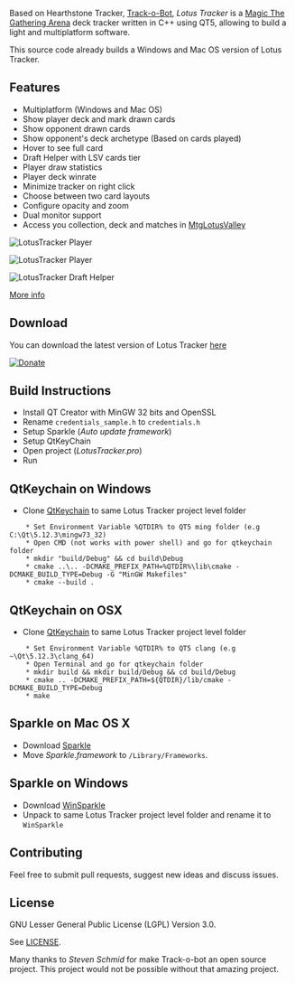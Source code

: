 
Based on Hearthstone Tracker, [Track-o-Bot](https://github.com/stevschmid/track-o-bot), _Lotus Tracker_ is a [Magic The Gathering Arena](https://magic.wizards.com/en/mtgarena) deck tracker written in C++ using QT5, allowing to build a light and multiplatform software.

This source code already builds a Windows and Mac OS version of Lotus Tracker.

## Features

* Multiplatform (Windows and Mac OS)
* Show player deck and mark drawn cards
* Show opponent drawn cards
* Show opponent's deck archetype (Based on cards played)
* Hover to see full card
* Draft Helper with LSV cards tier
* Player draw statistics
* Player deck winrate
* Minimize tracker on right click
* Choose between two card layouts
* Configure opacity and zoom
* Dual monitor support
* Access you collection, deck and matches in [MtgLotusValley](https://www.mtglotusvalley.com)

![LotusTracker Player](/extras/LotusTracker.png)

![LotusTracker Player](/extras/LotusTracker2.png)

![LotusTracker Draft Helper](/extras/DraftHelper.png)

[More info](https://www.mtglotusvalley.com/lotustracker)

## Download

You can download the latest version of Lotus Tracker [here](https://github.com/HearthSim/LotusTracker/releases)

[![Donate](https://img.shields.io/badge/Donate-PayPal-green.svg)](https://www.paypal.com/cgi-bin/webscr?cmd=_s-xclick&hosted_button_id=JQWPQH3EE5RZW)

## Build Instructions

* Install QT Creator with MinGW 32 bits and OpenSSL
* Rename ``credentials_sample.h`` to ``credentials.h``
* Setup Sparkle (_Auto update framework_)
* Setup QtKeyChain
* Open project (_LotusTracker.pro_)
* Run

## QtKeychain on Windows

* Clone [QtKeychain](https://github.com/frankosterfeld/qtkeychain) to same Lotus Tracker project level folder
```
	* Set Environment Variable %QTDIR% to QT5 ming folder (e.g C:\Qt\5.12.3\mingw73_32)
	* Open CMD (not works with power shell) and go for qtkeychain folder
	* mkdir "build/Debug" && cd build\Debug
	* cmake ..\.. -DCMAKE_PREFIX_PATH=%QTDIR%\lib\cmake -DCMAKE_BUILD_TYPE=Debug -G "MinGW Makefiles"
 	* cmake --build .
```

## QtKeychain on OSX

* Clone [QtKeychain](https://github.com/frankosterfeld/qtkeychain) to same Lotus Tracker project level folder
```
	* Set Environment Variable %QTDIR% to QT5 clang (e.g ~\Qt\5.12.3\clang_64)
	* Open Terminal and go for qtkeychain folder
	* mkdir build && mkdir build/Debug && cd build/Debug
	* cmake .. -DCMAKE_PREFIX_PATH=${QTDIR}/lib/cmake -DCMAKE_BUILD_TYPE=Debug
	* make
```

## Sparkle on Mac OS X

* Download [Sparkle](http://sparkle.andymatuschak.org/) 
* Move _Sparkle.framework_ to ``/Library/Frameworks``.

## Sparkle on Windows

* Download [WinSparkle](https://github.com/vslavik/winsparkle) 
* Unpack to same Lotus Tracker project level folder and rename it to `WinSparkle`

## Contributing

Feel free to submit pull requests, suggest new ideas and discuss issues.

## License

GNU Lesser General Public License (LGPL) Version 3.0.

See [LICENSE](LICENSE).


Many thanks to *Steven Schmid* for make Track-o-bot an open source project. This project would not be possible without that amazing project.
